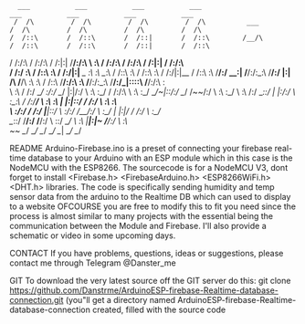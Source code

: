 
      ___           ___           ___           ___                         ___           ___           ___           ___     
     /  /\         /  /\         /  /\         /  /\          ___          /  /\         /  /\         /  /\         /  /\    
    /  /::\       /  /::\       /  /::|       /  /::\        /__/\        /  /::\       /  /::\       /  /::|       /  /::\   
   /  /:/\:\     /  /:/\:\     /  /:|:|      /__/:/\:\       \  \:\      /  /:/\:\     /  /:/\:\     /  /:|:|      /  /:/\:\  
  /  /:/  \:\   /  /::\ \:\   /  /:/|:|__   _\_ \:\ \:\       \__\:\    /  /::\ \:\   /  /::\ \:\   /  /:/|:|__   /  /::\ \:\ 
 /__/:/ \__\:| /__/:/\:\_\:\ /__/:/ |:| /\ /__/\ \:\ \:\      /  /::\  /__/:/\:\ \:\ /__/:/\:\_\:\ /__/:/_|::::\ /__/:/\:\ \:\
 \  \:\ /  /:/ \__\/  \:\/:/ \__\/  |:|/:/ \  \:\ \:\_\/     /  /:/\:\ \  \:\ \:\_\/ \__\/~|::\/:/ \__\/  /~~/:/ \  \:\ \:\_\/
  \  \:\  /:/       \__\::/      |  |:/:/   \  \:\_\:\      /  /:/__\/  \  \:\ \:\      |  |:|::/        /  /:/   \  \:\ \:\  
   \  \:\/:/        /  /:/       |__|::/     \  \:\/:/     /__/:/        \  \:\_\/      |  |:|\/        /  /:/     \  \:\_\/  
    \__\::/        /__/:/        /__/:/       \  \::/      \__\/          \  \:\        |__|:|~        /__/:/       \  \:\    
        ~~         \__\/         \__\/         \__\/                       \__\/         \__\|         \__\/         \__\/    

README
Arduino-Firebase.ino is a preset of connecting your firebase real-time database to your Arduino with an ESP module which in this case is the 
NodeMCU with the ESP8266. The sourcecode is for a NodeMCU V3, dont forget to install <Firebase.h> <FirebaseArduino.h> <ESP8266WiFi.h> <DHT.h> libraries. 
The code is specifically sending humidity and temp sensor data from the arduino to the Realtime DB which can used to display to a website OFCOURSE you are free to
modify this to fit you need since the process is almost similar to many projects with the essential being the communication between the Module and Firebase. 
I'll also provide a schematic or video in some upcoming days.

CONTACT
If you have problems,
questions, ideas or suggestions,
please contact me through Telegram
@Danster_me

GIT
To download the very latest source off the GIT server do this:
git clone https://github.com/Danstrme/ArduinoESP-firebase-Realtime-database-connection.git
(you"ll get a directory named ArduinoESP-firebase-Realtime-database-connection created, filled with the source code
